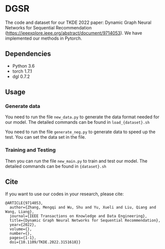 # DGSR
The code and dataset for our TKDE 2022 paper: Dynamic Graph Neural Networks for Sequential Recommendation (https://ieeexplore.ieee.org/abstract/document/9714053). We have implemented our methods in Pytorch.

## Dependencies

- Python 3.6
- torch 1.7.1
- dgl 0.7.2

## Usage 

### Generate data

You need to run the file ```new_data.py``` to generate the data format needed for our model. The detailed commands 
can be found in ```load_{dataset}.sh```

You need to run the file ```generate_neg.py``` to generate data to speed up the test. You can set the 
data set in the file.

### Training and Testing 

Then you can run the file ```new_main.py``` to train and test our model. 
The detailed commands can be found in ```{dataset}.sh```



## Cite
If you want to use our codes in your research, please cite:
```
@ARTICLE{9714053,
  author={Zhang, Mengqi and Wu, Shu and Yu, Xueli and Liu, Qiang and Wang, Liang},
  journal={IEEE Transactions on Knowledge and Data Engineering}, 
  title={Dynamic Graph Neural Networks for Sequential Recommendation}, 
  year={2022},
  volume={},
  number={},
  pages={1-1},
  doi={10.1109/TKDE.2022.3151618}}
```
